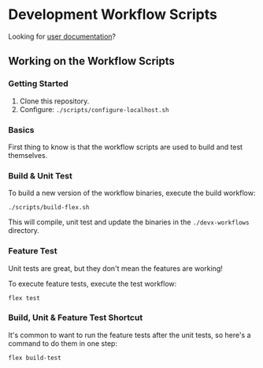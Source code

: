# Development Workflow Scripts

Looking for [user documentation](https://flexport.atlassian.net/wiki/spaces/IN/pages/1595900187/Workflow+Scripts+Current+state)?

## Working on the Workflow Scripts

### Getting Started

1. Clone this repository.
2. Configure: `./scripts/configure-localhost.sh`

### Basics

First thing to know is that the workflow scripts are used to build and test themselves.

### Build & Unit Test

To build a new version of the workflow binaries, execute the build workflow:

    ./scripts/build-flex.sh

This will compile, unit test and update the binaries in the `./devx-workflows` directory.

### Feature Test

Unit tests are great, but they don't mean the features are working!

To execute feature tests, execute the test workflow:

    flex test

### Build, Unit & Feature Test Shortcut

It's common to want to run the feature tests after the unit tests, so here's a command to do them in one step:

    flex build-test
